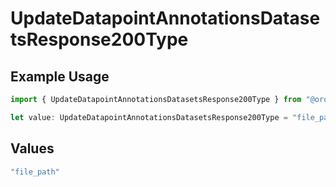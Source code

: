 # UpdateDatapointAnnotationsDatasetsResponse200Type

## Example Usage

```typescript
import { UpdateDatapointAnnotationsDatasetsResponse200Type } from "@orq-ai/node/models/operations";

let value: UpdateDatapointAnnotationsDatasetsResponse200Type = "file_path";
```

## Values

```typescript
"file_path"
```